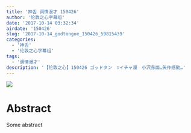 ```yaml
---
title: '神舌 调情漫才 150426'
author: '伦敦之心字幕组'
date: '2017-10-14 03:32:34'
airdate: '150426'
slug: '2017-10-14_godtongue_150426_59815439'
categories: 
  - '神舌'
  - '伦敦之心字幕组'
tags: 
  - '调情漫才'
description: '【伦敦之心】150426 ゴッドタン　▽イチャ漫　小沢赤面…矢作感動…'
---
```


![](https://i.imgur.com/8P4lvrR.jpg)
# Abstract
Some abstract
